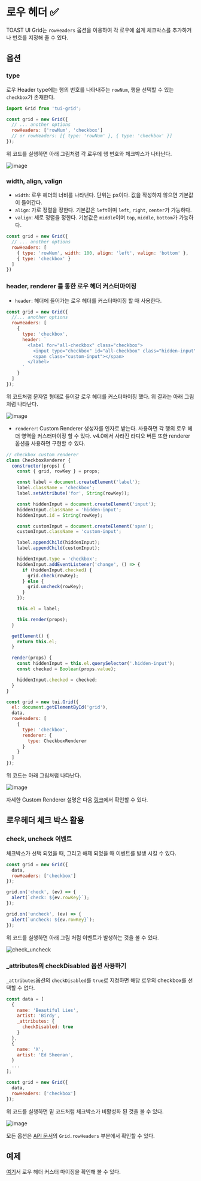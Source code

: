 # 로우 헤더 ✅

TOAST UI Grid는 `rowHeaders` 옵션을 이용하여 각 로우에 쉽게 체크박스를 추가하거나 번호를 지정해 줄 수 있다.

## 옵션
### type

로우 Header type에는 행의 번호를 나타내주는 `rowNum`, 행을 선택할 수 있는 `checkbox`가 존재한다. 

```js
import Grid from 'tui-grid';

const grid = new Grid({
  // ... another options
  rowHeaders: ['rowNum', 'checkbox']
  // or rowHeaders: [{ type: 'rowNum' }, { type: 'checkbox' }]
});
```

위 코드를 실행하면 아래 그림처럼 각 로우에 행 번호와 체크박스가 나타난다. 

![image](https://user-images.githubusercontent.com/35371660/60868741-9b75d500-a268-11e9-98f3-18a9293d32b4.png)

### width, align, valign

* `width`: 로우 헤더의 너비를 나타낸다. 단위는 px이다. 값을 작성하지 않으면 기본값이 들어간다.
* `align`: 가로 정렬을 정한다. 기본값은 `left`이며 `left`, `right`, `center`가 가능하다.
* `valign`: 세로 정렬을 정한다. 기본값은 `middle`이며 `top`, `middle`, `bottom`가 가능하다.

```js
const grid = new Grid({
  // ... another options
  rowHeaders: [
    { type: 'rowNum', width: 100, align: 'left', valign: 'bottom' },
    { type: 'checkbox' }
  ]
})
```

### header, renderer 를 통한 로우 헤더 커스터마이징

* `header`: 헤더에 들어가는 로우 헤더를 커스터마이징 할 때 사용한다.

```js
const grid = new Grid({
  //... another options
  rowHeaders: [
    {
      type: 'checkbox',
      header: `
        <label for="all-checkbox" class="checkbox">
          <input type="checkbox" id="all-checkbox" class="hidden-input" name="_checked" />
          <span class="custom-input"></span>
        </label>
      `
    }
  ]
});
```

위 코드처럼 문자열 형태로 들어갈 로우 헤더를 커스터마이징 했다. 위 결과는 아래 그림처럼 나타난다.

![image](https://user-images.githubusercontent.com/35371660/60875736-7340a300-a275-11e9-9cd6-9472c2763323.png)


* `renderer`: Custom Renderer 생성자를 인자로 받는다. 사용하면 각 행의 로우 헤더 영역을 커스터마이징 할 수 있다. v4.0에서 사라진 라디오 버튼 또한 renderer 옵션을 사용하면 구현할 수 있다.

```js
// checkbox custom renderer
class CheckboxRenderer {
  constructor(props) {
    const { grid, rowKey } = props;

    const label = document.createElement('label');
    label.className = 'checkbox';
    label.setAttribute('for', String(rowKey));

    const hiddenInput = document.createElement('input');
    hiddenInput.className = 'hidden-input';
    hiddenInput.id = String(rowKey);

    const customInput = document.createElement('span');
    customInput.className = 'custom-input';

    label.appendChild(hiddenInput);
    label.appendChild(customInput);

    hiddenInput.type = 'checkbox';
    hiddenInput.addEventListener('change', () => {
      if (hiddenInput.checked) {
        grid.check(rowKey);
      } else {
        grid.uncheck(rowKey);
      }
    });

    this.el = label;

    this.render(props);
  }

  getElement() {
    return this.el;
  }

  render(props) {
    const hiddenInput = this.el.querySelector('.hidden-input');
    const checked = Boolean(props.value);

    hiddenInput.checked = checked;
  }
}

const grid = new tui.Grid({
  el: document.getElementById('grid'),
  data,
  rowHeaders: [
    {
      type: 'checkbox',
      renderer: {
        type: CheckboxRenderer
      }
    }
  ]
});
```

위 코드는 아래 그림처럼 나타난다.

![image](https://user-images.githubusercontent.com/35371660/60876491-f6aec400-a276-11e9-8ff6-b2b30c5f6f4a.png)


자세한 Custom Renderer 설명은 다음 [링크](./custom-renderer)에서 확인할 수 있다.

## 로우헤더 체크 박스 활용
### check, uncheck 이벤트

체크박스가 선택 되었을 때, 그리고 해제 되었을 때 이벤트를 발생 시킬 수 있다.

```js
const grid = new Grid({
  data,
  rowHeaders: ['checkbox']
});

grid.on('check', (ev) => {
  alert(`check: ${ev.rowKey}`);
});

grid.on('uncheck', (ev) => {
  alert(`uncheck: ${ev.rowKey}`);
});
```

위 코드를 실행하면 아래 그림 처럼 이벤트가 발생하는 것을 볼 수 있다.

![check_uncheck](https://user-images.githubusercontent.com/35371660/60872188-3a053480-a26f-11e9-8af4-e5280bf45f69.gif)

### _attributes의 checkDisabled 옵션 사용하기

`_attributes`옵션의 `checkDisabled`를 `true`로 지정하면 해당 로우의 checkbox를 선택할 수 없다.

```js
const data = [
  {
    name: 'Beautiful Lies',
    artist: 'Birdy',
    _attributes: {
      checkDisabled: true
    }
  },
  {
    name: 'X',
    artist: 'Ed Sheeran',
  }
  ...
];

const grid = new Grid({
  data,
  rowHeaders: ['checkbox']
});
```

위 코드를 실행하면 밑 코드처럼 체크박스가 비활성화 된 것을 볼 수 있다.

![image](https://user-images.githubusercontent.com/35371660/60870503-fbba4600-a26b-11e9-8a5d-39af045b40bf.png)

모든 옵션은 [API 문서](http://nhn.github.io/tui.grid/latest)의 `Grid.rowHeaders` 부분에서 확인할 수 있다.

## 예제

[여기](http://nhn.github.io/tui.grid/latest/tutorial-example11-row-headers)서 로우 헤더 커스터 마이징을 확인해 볼 수 있다.
